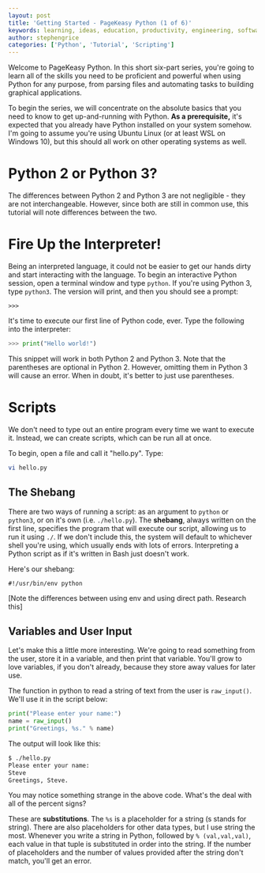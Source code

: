 ```yaml
---
layout: post
title: 'Getting Started - PageKeasy Python (1 of 6)'
keywords: learning, ideas, education, productivity, engineering, software engineering, technology, python, scripting, pagekey, pagekeasy
author: stephengrice
categories: ['Python', 'Tutorial', 'Scripting']
---
```


Welcome to PageKeasy Python. In this short six-part series, you're going to learn all of the skills you need to be proficient and powerful when using Python for any purpose, from parsing files and automating tasks to building graphical applications.

To begin the series, we will concentrate on the absolute basics that you need to know to get up-and-running with Python. **As a prerequisite,** it's expected that you already have Python installed on your system somehow. I'm going to assume you're using Ubuntu Linux (or at least WSL on Windows 10), but this should all work on other operating systems as well.

# Python 2 or Python 3?

The differences between Python 2 and Python 3 are not negligible - they are not interchangeable. However, since both are still in common use, this tutorial will note differences between the two.

# Fire Up the Interpreter!

Being an interpreted language, it could not be easier to get our hands dirty and start interacting with the language. To begin an interactive Python session, open a terminal window and type `python`. If you're using Python 3, type `python3`. The version will print, and then you should see a prompt:

```
>>>
```

It's time to execute our first line of Python code, ever. Type the following into the interpreter:

```python
>>> print("Hello world!")
```

This snippet will work in both Python 2 and Python 3. Note that the parentheses are optional in Python 2. However, omitting them in Python 3 will cause an error. When in doubt, it's better to just use parentheses.

# Scripts

We don't need to type out an entire program every time we want to execute it. Instead, we can create scripts, which can be run all at once.

To begin, open a file and call it "hello.py". Type:

```bash
vi hello.py
```

## The Shebang

There are two ways of running a script: as an argument to `python` or `python3`, or on it's own (i.e. `./hello.py`). The **shebang**, always written on the first line, specifies the program that will execute our script, allowing us to run it using `./`. If we don't include this, the system will default to whichever shell you're using, which usually ends with lots of errors. Interpreting a Python script as if it's written in Bash just doesn't work.

Here's our shebang:

```
#!/usr/bin/env python
```

[Note the differences between using env and using direct path. Research this]

## Variables and User Input

Let's make this a little more interesting. We're going to read something from the user, store it in a variable, and then print that variable. You'll grow to love variables, if you don't already, because they store away values for later use.

The function in python to read a string of text from the user is `raw_input()`. We'll use it in the script below:

```python
print("Please enter your name:")
name = raw_input()
print("Greetings, %s." % name)
```

The output will look like this:

```bash
$ ./hello.py
Please enter your name:
Steve
Greetings, Steve.
```

You may notice something strange in the above code. What's the deal with all of the percent signs?

These are **substitutions**. The `%s` is a placeholder for a string (s stands for string). There are also placeholders for other data types, but I use string the most. Whenever you write a string in Python, followed by `% (val,val,val)`, each value in that tuple is substituted in order into the string. If the number of placeholders and the number of values provided after the string don't match, you'll get an error.
